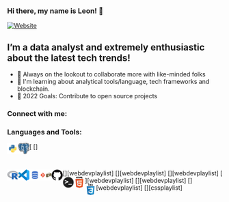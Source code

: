 ### Hi there, my name is Leon! 👋 


[![Website](https://img.shields.io/website?style=for-the-badge&up_color=blue&up_message=leonswl&url=https%3A%2F%2Fleonswl.github.io%2F)](https://leonswl.github.io/)

## I’m a data analyst and extremely enthusiastic about the latest tech trends! 

- 👀 Always on the lookout to collaborate more with like-minded folks 
- 🌱 I'm learning about analytical tools/language, tech frameworks and blockchain.
- 🥅 2022 Goals: Contribute to open source projects

### Connect with me:


### Languages and Tools:

[<img align="left" alt="Python" width="26px" src="https://github.com/github/explore/blob/c25c800870be8d539ce16babea0f1882a65730b3/topics/python/python.png" />
[<img align="left" alt="Postgresql" width="26px" src="https://github.com/github/explore/blob/c25c800870be8d539ce16babea0f1882a65730b3/topics/postgresql/postgresql.png" />]

<br />

[<img align="left" alt="R" width="26px" src="https://github.com/github/explore/blob/c25c800870be8d539ce16babea0f1882a65730b3/topics/r/r.png" />]()
[<img align="left" alt="Visual Studio Code" width="26px" src="https://raw.githubusercontent.com/github/explore/80688e429a7d4ef2fca1e82350fe8e3517d3494d/topics/visual-studio-code/visual-studio-code.png" />][webdevplaylist]
[<img align="left" alt="SQL" width="26px" src="https://raw.githubusercontent.com/github/explore/80688e429a7d4ef2fca1e82350fe8e3517d3494d/topics/sql/sql.png" />][webdevplaylist]
[<img align="left" alt="Git" width="26px" src="https://raw.githubusercontent.com/github/explore/80688e429a7d4ef2fca1e82350fe8e3517d3494d/topics/git/git.png" />][webdevplaylist]
[<img align="left" alt="GitHub" width="26px" src="https://raw.githubusercontent.com/github/explore/78df643247d429f6cc873026c0622819ad797942/topics/github/github.png" />][webdevplaylist]
[<img align="left" alt="Terminal" width="26px" src="https://raw.githubusercontent.com/github/explore/80688e429a7d4ef2fca1e82350fe8e3517d3494d/topics/terminal/terminal.png" />][webdevplaylist]
[<img align="left" alt="HTML5" width="26px" src="https://raw.githubusercontent.com/github/explore/80688e429a7d4ef2fca1e82350fe8e3517d3494d/topics/html/html.png" />][webdevplaylist]
[<img align="left" alt="CSS3" width="26px" src="https://raw.githubusercontent.com/github/explore/80688e429a7d4ef2fca1e82350fe8e3517d3494d/topics/css/css.png" />][cssplaylist]



